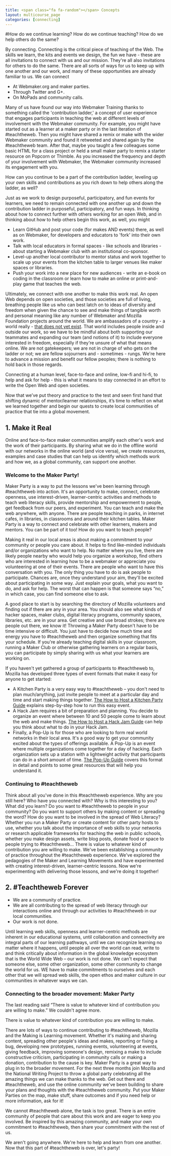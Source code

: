 ```yaml
---
title: <span class="fa fa-random"></span> Concepts
layout: multicourse_page
categories: [connecting]
---
```


#How do we continue learning? How do we continue teaching? How do we help others do the same?

By connecting. Connecting is the critical piece of teaching of the Web. The skills we learn, the kits and events we design, the fun we have - these are all invitations to connect with us and our mission. They're all also invitations for others to do the same. There are all sorts of ways for us to keep up with one another and our work, and many of these opportunities are already familiar to us. We can connect

- At Webmaker.org and maker parties.
- Through Twitter and G+.
- On MoPads and community calls.

Many of us have found our way into Webmaker Training thanks to something called the 'contribution ladder,' a concept of user experience that engages participants in teaching the web at different levels of involvement with the Webmaker community. For example, you might have started out as a learner at a maker party or in the last iteration of #teachtheweb. Then you might have shared a remix or make with the wider Webmaker community and found it retweeted and shared again by the #teachtheweb team. After that, maybe you taught a few colleagues some basic HTML for a class project or held a small maker party to remix a starter resource on Popcorn or Thimble. As you increased the frequency and depth of your involvement with Webmaker, the Webmaker community increased its engagement with you.

How can you continue to be a part of the contribution ladder, leveling up your own skills and contributions as you rich down to help others along the ladder, as well?

Just as we work to design purposeful, participatory, and fun events for learners, we need to remain connected with one another up and down the contribution ladder in purposeful, participatory, and fun ways. In thinking about how to connect further with others working for an open Web, and in thinking about how to help others begin this work, as well, you might

- Learn GitHub and post your code (for makes AND events) there, as well as on Webmaker, for developers and educators to 'fork' into their own work.
- Talk with local educators in formal spaces - like schools and libraries - about starting a Webmaker club with an institutional co-sponsor.
- Level-up another local contributor to mentor status and work together to scale up your events from the kitchen table to larger venues like maker spaces or libraries.
- Push your work into a new place for new audiences - write an e-book on coding in the classroom or learn how to make an online or print-and-play game that teaches the web.

Ultimately, we connect with one another to make this work real. An open Web depends on open societies, and those societies are full of living, breathing people like us who can best latch on to ideas of diversity and freedom when given the chance to see and make things of tangible worth and personal meaning like any number of Webmaker and Mozilla Foundation projects around the world. We are ambassadors of a country - a world really - <a href="https://www.youtube.com/watch?v=T6W42KLpNgQ">that does not yet exist</a>. That world includes people inside and outside our work, so we have to be mindful about both supporting our teammates and expanding our team (and notions of it) to include everyone interested in freedom, especially if they're unsure of what that means online. We are not gatekeepers; we are not in charge of who gets on the ladder or not; we are fellow sojourners and - sometimes - rungs. We're here to advance a mission and benefit our fellow peoples; there is nothing to hold back in those regards.

Connecting at a human level, face-to-face and online, low-fi and hi-fi, to help and ask for help - this is what it means to stay connected in an effort to write the Open Web and open societies.

Now that we’ve put theory and practice to the test and seen first hand that shifting dynamic of mentor/learner relationships, it’s time to reflect on what we learned together and begin our quests to create local communities of practice that tie into a global movement.

## 1. Make it Real

Online and face-to-face maker communities amplify each other's work and the work of their participants. By sharing what we do in the offline world with our networks in the online world (and vice versa), we create resources, examples and case studies that can help us identify which methods work and how we, as a global community, can support one another.

### Welcome to the Maker Party!
Maker Party is a way to put the lessons we've been learning through #teachtheweb into action. It's an opportunity to make, connect, celebrate openness, use interest-driven, learner-centric activities and methods to teach web literacy skills, provide mentorship and empowerment to people, get feedback from our peers, and experiment.
You can teach and make the web anywhere, with anyone. There are people teaching in parks, in internet cafes, in libraries, in classrooms and around their kitchen tables. Maker Party is a way to connect and celebrate with other learners, makers and mentors. You can be part of it too!
How do you want to teach people?

Making it real in our local areas is about making a commitment to your community or people you care about. It helps to find like-minded  individuals and/or organizations who want to help. No matter where you live, there are likely people nearby who would help you organize a workshop, find others who are interested in learning how to be a webmaker or appreciate you volunteering at one of their events. There are people who want to have this conversation with you.
The only thing you have to do is ask people to participate. Chances are, once they understand your aim, they'll be excited about participating in some way. Just explain your goals, what you want to do, and ask for help. The worst that can happen is that someone says “no,” in which  case, you can find someone else to ask.

A good place to start is by searching the directory of Mozilla volunteers and finding out if there are any in your area. You should also see what kinds of hacker spaces, maker clubs, digital literacy programs, community spaces, libraries, etc. are in your area. Get creative and use broad strokes; there are people out there, we know it!
Throwing a Maker Party doesn't have to be time intensive or difficult. You just have to decide how much time and energy you have to #teachtheweb and then organize something that fits your schedule. If you're already teaching digital skills in your classroom, running a Maker Club or otherwise gathering learners on a regular basis, you can participate by simply sharing with us what your learners are working on.

If you haven't yet gathered a group of participants to #teachtheweb to, Mozilla has developed three types of event formats that make it easy for anyone to get started:

* A Kitchen Party is a very easy way to #teachtheweb – you don't need to plan much/anything, just invite people to meet at a particular day and time and start making things together. [The How to Host a Kitchen Party Guide](https://thimble.webmaker.org/p/l0ui/) explains step-by-step how to run this easy event.
* A Hack Jam requires a bit of preparation and planning. You decide to organize an event where between 10 and 50 people come to learn about the web and make things. [The How to Host a Hack Jam Guide](https://thimble.webmaker.org/p/l05e/) can help you think about what to do in your Hack Jam.
* Finally, a Pop-Up is for those who are looking to form real world networks in their local area. It's a good way to get your community excited about the types of offerings available. A Pop-Up is an event where multiple organizations come together for a day of hacking. Each organization sets up a station with a lightweight activity that participants can do in a short amount of time. [The Pop-Up Guide](https://thimble.webmaker.org/p/l05w/) covers this format in detail and points to some great resources that will help you understand it. 

### Continuing to #teachtheweb
Think about all you've done in this #teachtheweb experience. Why are you still here? Who have you connected with? Why is this interesting to you? What did you learn? Do you want to #teachtheweb to people in your community? Do you want to support others by making content or spreading the word? How do you want to be involved in the spread of Web Literacy?
Whether you run a Maker Party or create content for other party hosts to use, whether you talk about the importance of web skills to your networks or research applicable frameworks for teaching the web in public schools, whether you make design assets, write blog posts, donate food or space to people trying to #teachtheweb... There is value to whatever kind of contribution you are willing to make.
We've been establishing a community of practice throughout the #teachtheweb experience. We've explored the pedagogies of the Maker and Learning Movements and have experimented with creating interest-driven, learner-centric lessons. Now we're experimenting with delivering those lessons, and we're doing it together!

## 2. #Teachtheweb Forever

- We are a community of practice.
- We are all contributing to the spread of web literacy through our interactions online and through our activities to #teachtheweb in our local communities.
- Our work is not done.

Until learning web skills, openness and learner-centric methods are inherent in our educational systems, until collaboration and connectivity are integral parts of our learning pathways, until we can recognize learning no matter where it happens, until people all over the world can read, write to and think critically about information in the global knowledge ecosystem that is the World Wide Web – our work is not done.
We can't expect that someone else, some other organization, some other community to change the world for us. WE have to make commitments to ourselves and each other that we will spread web skills, the open ethos and maker culture in our communities in whatever ways we can.

### Connecting to the broader movement: Maker Party
The last reading said “There is value to whatever kind of contribution you are willing to make.” We couldn't agree more.

There is value to whatever kind of contribution you are willing to make.

There are lots of ways to continue contributing to #teachtheweb, Mozilla and the Making is Learning movement. Whether it's making and sharing content, spreading other people's ideas and makes, reporting or fixing a bug, developing new prototypes, running events, volunteering at events, giving feedback, improving someone's design, remixing a make to include constructive criticism, participating in community calls or making a donation, contribution to the cause is key.
Maker Party is a great way to plug in to the broader movement. For the next three months join Mozilla and the National Writing Project to throw a global party celebrating all the amazing things we can make thanks to the web. Get out there and #teachtheweb, and use the online community we've been building to share your plans and thoughts with the #teachtheweb community. Put your Maker Parties on the map, make stuff, share outcomes and if you need help or more information, ask for it!

We cannot #teachtheweb alone, the task is too great. There is an entire community of people that care about this work and are eager to keep you involved. Be inspired by this amazing community, and make your own commitment to #teachtheweb, then share your commitment with the rest of us. 

We aren't going anywhere. We're here to help and learn from one another. Now that this part of #teachtheweb is over, let's party!
